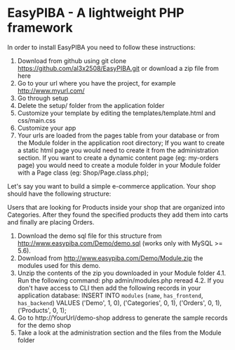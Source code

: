 # EasyPIBA - A lightweight PHP framework

In order to install EasyPIBA you need to follow these instructions:

1. Download from github using git clone https://github.com/al3x2508/EasyPIBA.git or download a zip file from here
2. Go to your url where you have the project, for example http://www.myurl.com/
3. Go through setup
4. Delete the setup/ folder from the application folder
5. Customize your template by editing the templates/template.html and css/main.css
6. Customize your app
7. Your urls are loaded from the pages table from your database or from the Module folder in the application root directory; If you want to create a static html page you would need to create it from the administration section. If you want to create a dynamic content page (eg: my-orders page) you would need to create a module folder in your Module folder with a Page class (eg: Shop/Page.class.php);
 

Let's say you want to build a simple e-commerce application. Your shop should have the following structure:

Users that are looking for Products inside your shop that are organized into Categories. After they found the specified products they add them into carts and finally are placing Orders.

1. Download the demo sql file for this structure from http://www.easypiba.com/Demo/demo.sql (works only with MySQL >= 5.6).
2. Download from http://www.easypiba.com/Demo/Module.zip the modules used for this demo.
3. Unzip the contents of the zip you downloaded in your Module folder
4.1. Run the following command: php admin/modules.php reread
4.2. If you don't have access to CLI then add the following records in your application database:
INSERT INTO `modules` (`name`, `has_frontend`, `has_backend`) VALUES ('Demo', 1, 0), ('Categories', 0, 1), ('Orders', 0, 1), ('Products', 0, 1);
5. Go to http://YourUrl/demo-shop address to generate the sample records for the demo shop
6. Take a look at the administration section and the files from the Module folder
